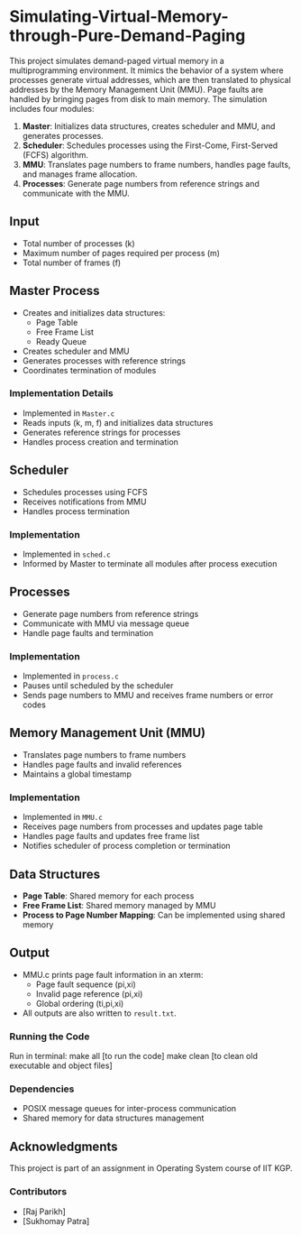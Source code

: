 # Simulating-Virtual-Memory-through-Pure-Demand-Paging

This project simulates demand-paged virtual memory in a multiprogramming environment. It mimics the behavior of a system where processes generate virtual addresses, which are then translated to physical addresses by the Memory Management Unit (MMU). Page faults are handled by bringing pages from disk to main memory. The simulation includes four modules:

1. **Master**: Initializes data structures, creates scheduler and MMU, and generates processes.
2. **Scheduler**: Schedules processes using the First-Come, First-Served (FCFS) algorithm.
3. **MMU**: Translates page numbers to frame numbers, handles page faults, and manages frame allocation.
4. **Processes**: Generate page numbers from reference strings and communicate with the MMU.

## Input
- Total number of processes (k)
- Maximum number of pages required per process (m)
- Total number of frames (f)

## Master Process
- Creates and initializes data structures:
  - Page Table
  - Free Frame List
  - Ready Queue
- Creates scheduler and MMU
- Generates processes with reference strings
- Coordinates termination of modules

### Implementation Details
- Implemented in `Master.c`
- Reads inputs (k, m, f) and initializes data structures
- Generates reference strings for processes
- Handles process creation and termination

## Scheduler
- Schedules processes using FCFS
- Receives notifications from MMU
- Handles process termination

### Implementation
- Implemented in `sched.c`
- Informed by Master to terminate all modules after process execution

## Processes
- Generate page numbers from reference strings
- Communicate with MMU via message queue
- Handle page faults and termination

### Implementation
- Implemented in `process.c`
- Pauses until scheduled by the scheduler
- Sends page numbers to MMU and receives frame numbers or error codes

## Memory Management Unit (MMU)
- Translates page numbers to frame numbers
- Handles page faults and invalid references
- Maintains a global timestamp

### Implementation
- Implemented in `MMU.c`
- Receives page numbers from processes and updates page table
- Handles page faults and updates free frame list
- Notifies scheduler of process completion or termination

## Data Structures
- **Page Table**: Shared memory for each process
- **Free Frame List**: Shared memory managed by MMU
- **Process to Page Number Mapping**: Can be implemented using shared memory

## Output
- MMU.c prints page fault information in an xterm:
  - Page fault sequence (pi,xi)
  - Invalid page reference (pi,xi)
  - Global ordering (ti,pi,xi)
- All outputs are also written to `result.txt`.

### Running the Code
Run in terminal:
  make all       [to run the code]
  make clean     [to clean old executable and object files]

### Dependencies
- POSIX message queues for inter-process communication
- Shared memory for data structures management

## Acknowledgments
This project is part of an assignment in Operating System course of IIT KGP.

### Contributors
- [Raj Parikh]
- [Sukhomay Patra]
